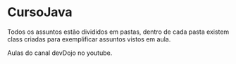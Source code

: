 # CursoJava

Todos os assuntos estão divididos em pastas, dentro de cada pasta existem class criadas para exemplificar 
assuntos vistos em aula.

Aulas do canal devDojo no youtube.

